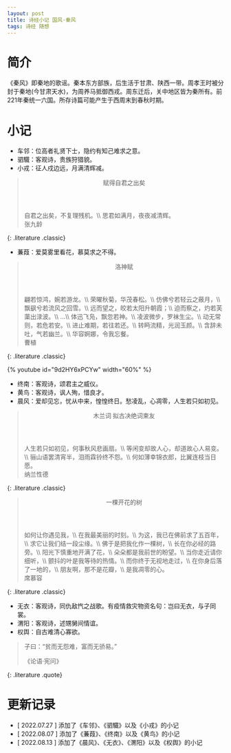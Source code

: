 ```yaml
---
layout: post
title: 诗经小记 国风·秦风
tags: 诗经 随想
---
```


# 简介

《秦风》即秦地的歌谣。秦本东方部族，后生活于甘肃、陕西一带。周孝王时被分封于秦地(今甘肃天水)，为周养马抵御西戎。周东迁后，关中地区皆为秦所有。前221年秦统一六国。所存诗篇可能产生于西周末到春秋时期。

# 小记

- 车邻：位高者礼贤下士，隐约有知己难求之意。
- 驷驖：客观诗，贵族狩猎貌。
- 小戎：征人戍边远，月满清辉减。

> <header>赋得自君之出矣</header>
> 自君之出矣，不复理残机。\\
> 思君如满月，夜夜减清辉。
> <footer>张九龄</footer>
{: .literature .classic}

- 蒹葭：爱莫雾里看花，慕莫求之不得。

> <header>洛神赋</header>
> 翩若惊鸿，婉若游龙。\\
> 荣曜秋菊，华茂春松。\\
> 仿佛兮若轻云之蔽月，\\
> 飘飖兮若流风之回雪。\\
> 远而望之，皎若太阳升朝霞；\\
> 迫而察之，灼若芙蕖出渌波。\\
> ...\\
> 体迅飞凫，飘忽若神。\\
> 凌波微步，罗袜生尘。\\
> 动无常则，若危若安。\\
> 进止难期，若往若还。\\
> 转眄流精，光润玉颜。\\
> 含辞未吐，气若幽兰。\\
> 华容婀娜，令我忘餐。
> <footer>曹植</footer>
{: .literature .classic}

{% youtube id="9d2HY6xPCYw" width="60%" %}

- 终南：客观诗，颂君主之威仪。
- 黄鸟：客观诗，讽人殉，惜良才。
- 晨风：爱却见忘，忧从中来，惶惶终日。愁凌乱，心凋零，人生若只如初见。

> <header>木兰词 拟古决绝词柬友</header>
> 人生若只如初见，何事秋风悲画扇。\\
> 等闲变却故人心，却道故心人易变。\\
> 骊山语罢清宵半，泪雨霖铃终不怨。\\
> 何如薄幸锦衣郎，比翼连枝当日愿。
> <footer>纳兰性德</footer>
{: .literature .classic}

> <header>一棵开花的树</header>
> 如何让你遇见我，\\
> 在我最美丽的时刻。\\
> 为这，我已在佛前求了五百年，\\
> 求它让我们结一段尘缘。\\
> 佛于是把我化作一棵树，\\
> 长在你必经的路旁。\\
> 阳光下慎重地开满了花，\\
> 朵朵都是我前世的盼望。\\
> 当你走近请你细听，\\
> 颤抖的叶是我等待的热情。\\
> 而你终于无视地走过，\\
> 在你身后落了一地的，\\
> 朋友啊，那不是花瓣，\\
> 是我凋零的心。
> <footer>席慕容</footer>
{: .literature .classic}

- 无衣：客观诗，同仇敌忾之战歌。有疫情救灾物资名句：岂曰无衣，与子同裳。
- 渭阳：客观诗，述甥舅间情谊。
- 权舆：自古难清心寡欲。

> 子曰：“贫而无怨难，富而无骄易。”
> <footer>《论语·宪问》</footer>
{: .literature .quote}

# 更新记录

- [ 2022.07.27 ] 添加了《车邻》、《驷驖》以及《小戎》的小记
- [ 2022.08.07 ] 添加了《蒹葭》、《终南》以及《黄鸟》的小记
- [ 2022.08.13 ] 添加了《晨风》、《无衣》、《渭阳》以及《权舆》的小记
